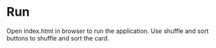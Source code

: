 # Run
Open index.html in browser to run the application. Use shuffle and sort buttons to shuffle and sort the card.
